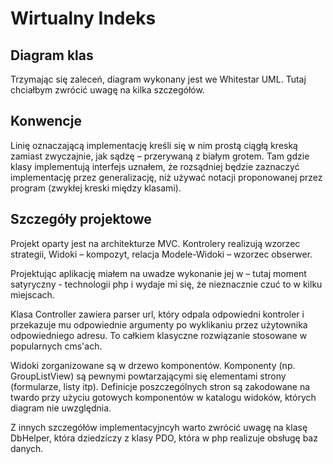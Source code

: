 Wirtualny Indeks
====

Diagram klas
----

Trzymając się zaleceń, diagram wykonany jest we Whitestar UML. 
Tutaj chciałbym zwrócić uwagę na kilka szczegółów. 


Konwencje
----

Linię oznaczającą implementację kreśli się w nim prostą ciągłą kreską zamiast
zwyczajnie, jak sądzę – przerywaną z białym grotem. Tam gdzie klasy implementują
interfejs uznałem, że rozsądniej będzie zaznaczyć implementację przez
generalizację, niż używać notacji proponowanej przez program (zwykłej kreski
między klasami).


Szczegóły projektowe
----
Projekt oparty jest na architekturze MVC. Kontrolery realizują wzorzec
strategii, Widoki – kompozyt, relacja Modele-Widoki – wzorzec obserwer.


Projektując aplikację miałem na uwadze wykonanie jej w – tutaj moment
satyryczny - technologii php i wydaje mi się, że nieznacznie czuć to w kilku miejscach.


Klasa Controller zawiera parser url, który odpala odpowiedni kontroler i
przekazuje mu odpowiednie argumenty po wyklikaniu przez użytownika odpowiedniego adresu.
To całkiem klasyczne rozwiązanie stosowane w popularnych cms'ach.


Widoki zorganizowane są w drzewo komponentów. Komponenty (np. GroupListView) są
pewnymi powtarzającymi się elementami strony (formularze, listy itp). Definicje
poszczególnych stron są zakodowane na twardo przy użyciu gotowych komponentów w katalogu
widoków, których diagram nie uwzględnia.


Z innych szczegółów implementacyjncyh warto zwrócić uwagę na klasę DbHelper,
która dziedziczy z klasy PDO, która w php realizuje
obsługę baz danych.
